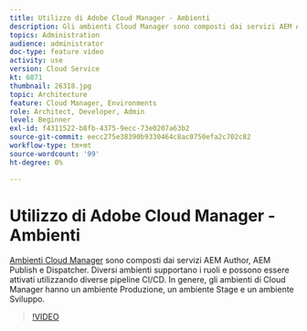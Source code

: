 ```yaml
---
title: Utilizzo di Adobe Cloud Manager - Ambienti
description: Gli ambienti Cloud Manager sono composti dai servizi AEM Author, AEM Publish e Dispatcher. Diversi ambienti supportano i ruoli e possono essere attivati utilizzando diverse pipeline CI/CD. In genere, gli ambienti di Cloud Manager hanno un ambiente Produzione, un ambiente Stage e un ambiente Sviluppo.
topics: Administration
audience: administrator
doc-type: feature video
activity: use
version: Cloud Service
kt: 6871
thumbnail: 26318.jpg
topic: Architecture
feature: Cloud Manager, Environments
role: Architect, Developer, Admin
level: Beginner
exl-id: f4311522-b8fb-4375-9ecc-73e0207a63b2
source-git-commit: eecc275e38390b9330464c8ac0750efa2c702c82
workflow-type: tm+mt
source-wordcount: '99'
ht-degree: 0%

---
```


# Utilizzo di Adobe Cloud Manager - Ambienti

[Ambienti Cloud Manager](https://experienceleague.adobe.com/docs/experience-manager-cloud-manager/using/how-to-use/manage-your-environment.html) sono composti dai servizi AEM Author, AEM Publish e Dispatcher. Diversi ambienti supportano i ruoli e possono essere attivati utilizzando diverse pipeline CI/CD. In genere, gli ambienti di Cloud Manager hanno un ambiente Produzione, un ambiente Stage e un ambiente Sviluppo.

>[!VIDEO](https://video.tv.adobe.com/v/26318?quality=12&learn=on)
